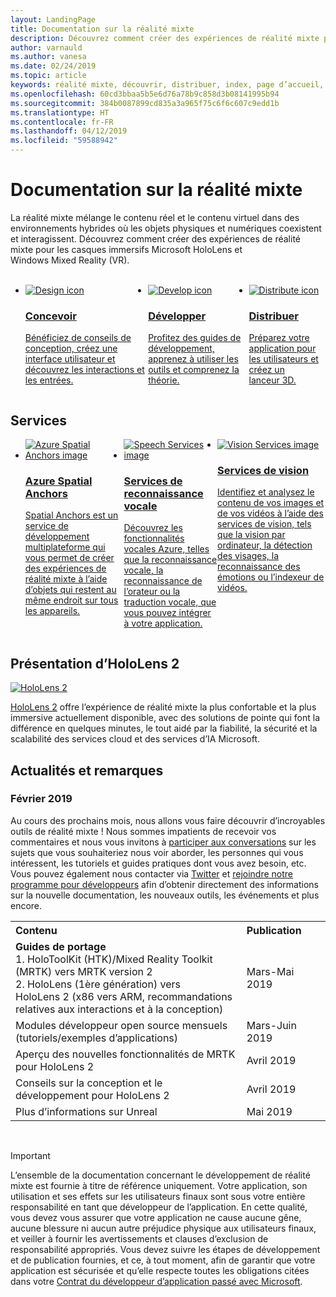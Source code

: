 ```yaml
---
layout: LandingPage
title: Documentation sur la réalité mixte
description: Découvrez comment créer des expériences de réalité mixte pour HoloLens et des casques immersifs.
author: varnauld
ms.author: vanesa
ms.date: 02/24/2019
ms.topic: article
keywords: réalité mixte, découvrir, distribuer, index, page d’accueil, conception, développement, tutoriels, exemples d’applications, principes fondamentaux, études de cas, ressources, procédures HoloLens, projets open source
ms.openlocfilehash: 60cd3bbaa5b5e6d76a78b9c858d3b08141995b94
ms.sourcegitcommit: 384b0087899cd835a3a965f75c6f6c607c9edd1b
ms.translationtype: HT
ms.contentlocale: fr-FR
ms.lasthandoff: 04/12/2019
ms.locfileid: "59588942"
---
```

# <a name="mixed-reality-documentation"></a>Documentation sur la réalité mixte

La réalité mixte mélange le contenu réel et le contenu virtuel dans des environnements hybrides où les objets physiques et numériques coexistent et interagissent. Découvrez comment créer des expériences de réalité mixte pour les casques immersifs Microsoft HoloLens et Windows Mixed Reality (VR).

<br>

<ul id="cardtypes-W" class="cardsW panelContent" style="display: flex; margin-top: 0px;">
                            <li>
                            <a href="design.md" title="Page d’accueil Concevoir" data-linktype="absolute-path">
                                    <div class="cardSize">
                                        <div class="cardPadding">
                                            <div class="card">
                                                <div class="cardImageOuter">
                                                    <div class="cardImage">
                                                        <img src="images/DesignIcon.png" alt="Design icon">
                                                    </div>
                                                </div>
                                                <div class="cardText">
                                                    <h3>Concevoir</h3>
                                                    <p>Bénéficiez de conseils de conception, créez une interface utilisateur et découvrez les interactions et les entrées.</p>
                                                </div>
                                            </div>
                                        </div>
                                    </div>
                               </a>
                            </li>
                            <li>
                             <a href="development.md" title="Page d’accueil Développer" data-linktype="absolute-path">
                              <div class="cardSize">
                                  <div class="cardPadding">
                                      <div class="card">
                                          <div class="cardImageOuter">
                                              <div class="cardImage">
                                                  <img src="images/DevelopIcon.png" alt="Develop icon">
                                              </div>
                                          </div>
                                          <div class="cardText">
                                              <h3>Développer</h3>
                                              <p>Profitez des guides de développement, apprenez à utiliser les outils et comprenez la théorie.</p>
                                          </div>
                                      </div>
                                  </div>
                              </div>
                               </a>
                            </li>
                             <li>
                              <a href="implementing-3d-app-launchers.md" title="Page d’accueil Distribuer" data-linktype="absolute-path">
                                    <div class="cardSize">
                                        <div class="cardPadding">
                                            <div class="card">
                                                <div class="cardImageOuter">
                                                    <div class="cardImage">
                                                        <img src="images/DistributeIcon.png" alt="Distribute icon">
                                                    </div>
                                                </div>
                                                <div class="cardText">
                                                    <h3 class="x-hidden-focus">Distribuer</h3>
                                                  <p>Préparez votre application pour les utilisateurs et créez un lanceur 3D.</p>
                                                </div>
                                            </div>
                                        </div>
                                    </div>
                                </a>
                            </li>
 </ul>

<h2>Services</h2>

<ul id="cardtypes-W" class="cardsW panelContent" style="display: flex; margin-top: 0px;">
                            <li>
                              <a href="https://docs.microsoft.com/azure/spatial-anchors" target="_blank" title="Azure Spatial Anchors" data-linktype="absolute-path">
                                    <div class="cardSize">
                                        <div class="cardPadding">
                                            <div class="card">
                                                <div class="cardImageOuter">
                                                    <div class="cardImage">
                                                        <img src="images/AzureSpatialAnchors.jpg" alt="Azure Spatial Anchors image">
                                                    </div>
                                                </div>
                                                <div class="cardText">
                                                    <h3 class="x-hidden-focus">Azure Spatial Anchors</h3>
                                                  <p>Spatial Anchors est un service de développement multiplateforme qui vous permet de créer des expériences de réalité mixte à l’aide d’objets qui restent au même endroit sur tous les appareils.</p>
                                                </div>
                                            </div>
                                        </div>
                                    </div>
                                    </a>
                            </li>
                            <li>
                              <a href="https://docs.microsoft.com/azure/cognitive-services/speech-service/" target="_blank" title="Services de reconnaissance vocale" data-linktype="absolute-path">
                                    <div class="cardSize">
                                        <div class="cardPadding">
                                            <div class="card">
                                                <div class="cardImageOuter">
                                                    <div class="cardImage">
                                                        <img src="images/speech.jpg" alt="Speech Services image">
                                                    </div>
                                                </div>
                                                <div class="cardText">
                                                    <h3 class="x-hidden-focus">Services de reconnaissance vocale</h3>
                                                  <p>Découvrez les fonctionnalités vocales Azure, telles que la reconnaissance vocale, la reconnaissance de l’orateur ou la traduction vocale, que vous pouvez intégrer à votre application.</p>
                                                </div>
                                            </div>
                                        </div>
                                    </div>
                                    </a>
                            </li>
                             <li>
                              <a href="https://docs.microsoft.com/azure/cognitive-services/computer-vision/" target="_blank" title="Services de vision" data-linktype="absolute-path">
                                    <div class="cardSize">
                                        <div class="cardPadding">
                                            <div class="card">
                                                <div class="cardImageOuter">
                                                    <div class="cardImage">
                                                        <img src="images/vision.jpg" alt="Vision Services image">
                                                    </div>
                                                </div>
                                                <div class="cardText">
                                                    <h3 class="x-hidden-focus">Services de vision</h3>
                                                  <p>Identifiez et analysez le contenu de vos images et de vos vidéos à l’aide des services de vision, tels que la vision par ordinateur, la détection des visages, la reconnaissance des émotions ou l’indexeur de vidéos.</p>
                                                </div>
                                            </div>
                                        </div>
                                    </div>
                                    </a>
                            </li>
</ul>

<h2>Présentation d’HoloLens 2</h2>

[![HoloLens 2](images/hololens2.jpg)](https://www.microsoft.com/hololens/hardware)

[HoloLens 2](https://www.microsoft.com/hololens/hardware) offre l’expérience de réalité mixte la plus confortable et la plus immersive actuellement disponible, avec des solutions de pointe qui font la différence en quelques minutes, le tout aidé par la fiabilité, la sécurité et la scalabilité des services cloud et des services d’IA Microsoft.

<h2>Actualités et remarques</h2>

<h3>Février 2019</h3>

Au cours des prochains mois, nous allons vous faire découvrir d’incroyables outils de réalité mixte ! Nous sommes impatients de recevoir vos commentaires et nous vous invitons à [participer aux conversations](https://holodevelopersslack.azurewebsites.net/) sur les sujets que vous souhaiteriez nous voir aborder, les personnes qui vous intéressent, les tutoriels et guides pratiques dont vous avez besoin, etc. Vous pouvez également nous contacter via [Twitter](https://twitter.com/MxdRealityDev) et [rejoindre notre programme pour développeurs](https://aka.ms/iwantmr) afin d’obtenir directement des informations sur la nouvelle documentation, les nouveaux outils, les événements et plus encore. 

<table>
<tr>
<th style="width: 400px; text-align:left;">Contenu</th><th style="width: 125px; text-align:left;">Publication</th>
</tr> 
<tr>
<td><b>Guides de portage</b> <br>1. HoloToolKit (HTK)/Mixed Reality Toolkit (MRTK) vers MRTK version 2
<br>2. HoloLens (1ère génération) vers HoloLens 2 (x86 vers ARM, recommandations relatives aux interactions et à la conception)
</td></td><td>Mars-Mai 2019</td>
</tr>
<tr>
<td>Modules développeur open source mensuels (tutoriels/exemples d’applications)</td><td>Mars-Juin 2019</td>
</tr>
<tr>
<td>Aperçu des nouvelles fonctionnalités de MRTK pour HoloLens 2</td><td>Avril 2019</td>
</tr>
<tr>
<td>Conseils sur la conception et le développement pour HoloLens 2</td><td>Avril 2019</td>
</tr>
<tr>
<td>Plus d’informations sur Unreal</td><td>Mai 2019</td>
</tr>
</table>

<br>



>[!IMPORTANT]
>L’ensemble de la documentation concernant le développement de réalité mixte est fournie à titre de référence uniquement. Votre application, son utilisation et ses effets sur les utilisateurs finaux sont sous votre entière responsabilité en tant que développeur de l’application. En cette qualité, vous devez vous assurer que votre application ne cause aucune gêne, aucune blessure ni aucun autre préjudice physique aux utilisateurs finaux, et veiller à fournir les avertissements et clauses d’exclusion de responsabilité appropriés. Vous devez suivre les étapes de développement et de publication fournies, et ce, à tout moment, afin de garantir que votre application est sécurisée et qu’elle respecte toutes les obligations citées dans votre [Contrat du développeur d’application passé avec Microsoft](https://docs.microsoft.com/legal/windows/agreements/app-developer-agreement). 
